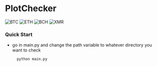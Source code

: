 # PlotChecker

![BTC](https://img.shields.io/badge/BTC-bc1q02p75kx3rqsdmuvnfdgqery9036qvggrcwdjnh-yellow)
![ETH](https://img.shields.io/badge/ETH-0x2231CE7FE3135d78c0624B3700462e9A3c7048e1-lightgrey)
![BCH](https://img.shields.io/badge/BCH-bitcoincash%3Aqrlgyuwt8myx9xz0d3je4gfgezy9xkj4sqf76rqtm0-green)
![XMR](https://img.shields.io/badge/XMR-84jmocBSR9GBZmAv2MPteXAAjGkCL4vF176aBEqH849Ga2YJfzifn9v7gftAkxzDAwBjgPVgeV6hi6DGcxmoANzJDH9wYLH-darkorange)

### Quick Start
- go in main.py and change the path variable to whatever directory you want to check

        python main.py



